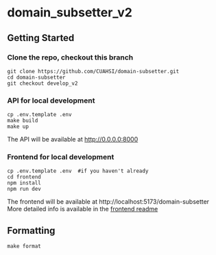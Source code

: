# domain_subsetter_v2

## Getting Started

### Clone the repo, checkout this branch
```console
git clone https://github.com/CUAHSI/domain-subsetter.git
cd domain-subsetter
git checkout develop_v2
```

### API for local development
```console
cp .env.template .env
make build
make up
```
The API will be available at http://0.0.0.0:8000

### Frontend for local development
```console
cp .env.template .env  #if you haven't already
cd frontend
npm install
npm run dev
```
The frontend will be available at http://localhost:5173/domain-subsetter
More detailed info is available in the [frontend readme](frontend/README.md)

## Formatting
```console
make format
```